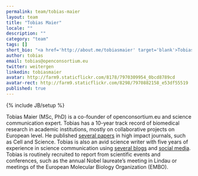 ```yaml
---
permalink: team/tobias-maier
layout: team
title: "Tobias Maier"
locale: ""
description: ""
category: "team"
tags: []
short_bio: "<a href='http://about.me/tobiasmaier' target='blank'>Tobias Maier</a> is a science communication professional with a ten year track record in biomedical research. He is the founder of <a href='http://recentlyapp.com/' target='blank'>Recently</a>, a web app allowing scientists to stay up to date with what is being published in their field. He also writes a popular science blog in German called <a href='http://www.weitergen.de/' target='blank'>WeiterGen</a>."
author: tobias
email: tobias@openconsortium.eu
twitter: weitergen
linkedin: tobiasmaier
avatar: http://farm9.staticflickr.com/8178/7970309954_0bcd8789cd
avatar-rect: http://farm9.staticflickr.com/8298/7970882158_e53df55519
published: true
---
```

{% include JB/setup %}

Tobias Maier (MSc, PhD) is a co-founder of openconsortium.eu and science communication expert. Tobias has a 10-year track record of biomedical research in academic institutions, mostly on collaborative projects on European level. He published [several papers](http://tinyurl.com/maierpapers) in high impact journals, such as Cell and Science. Tobias is also an avid science writer with five years of experience in science communication using [several blogs](http://www.weitergen.de) and [social media](http://twitter.com/weitergen). Tobias is routinely recruited to report from scientific events and conferences, such as the annual Nobel laureate’s meeting in Lindau or meetings of the European Molecular Biology Organization (EMBO).
